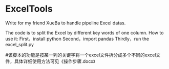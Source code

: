 # ExcelTools
Write for my friend XueBa to handle pipeline Excel datas.

The code is to split the Excel by different key words of one column.
How to use it:
First，install python
Second，import pandas
Thirdly，run the excel_split.py

#该脚本的功能是按某一列的关键字将一个excel文件拆分成多个不同的excel文件，具体详细使用方法可见《操作步骤.docx》
